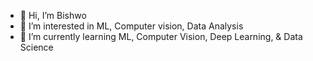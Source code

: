 - 👋 Hi, I’m Bishwo
- 👀 I’m interested in ML, Computer vision, Data Analysis
- 🌱 I’m currently learning ML, Computer Vision, Deep Learning, & Data Science

<!---
adhikaribishwo/adhikaribishwo is a ✨ special ✨ repository because its `README.md` (this file) appears on your GitHub profile.
You can click the Preview link to take a look at your changes.
--->

